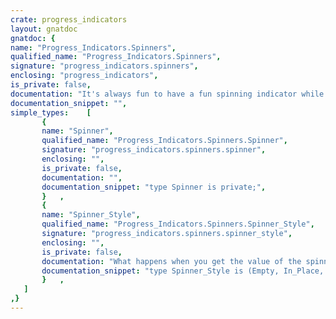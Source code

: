 ```yaml
---
crate: progress_indicators
layout: gnatdoc
gnatdoc: {
name: "Progress_Indicators.Spinners",
qualified_name: "Progress_Indicators.Spinners",
signature: "progress_indicators.spinners",
enclosing: "progress_indicators",
is_private: false,
documentation: "It's always fun to have a fun spinning indicator while waiting for\nterminal work to complete.  This is just a simple reusable version useful\nfor tasks monitoring work to indicate that the process isn't dead.",
documentation_snippet: "",
simple_types:    [
       {
       name: "Spinner",
       qualified_name: "Progress_Indicators.Spinners.Spinner",
       signature: "progress_indicators.spinners.spinner",
       enclosing: "",
       is_private: false,
       documentation: "",
       documentation_snippet: "type Spinner is private;",
       }   ,
       {
       name: "Spinner_Style",
       qualified_name: "Progress_Indicators.Spinners.Spinner_Style",
       signature: "progress_indicators.spinners.spinner_style",
       enclosing: "",
       is_private: false,
       documentation: "What happens when you get the value of the spinner?\n\nEmpty returns an empty string, useful for disabling spinners when not\nrunning interactively.\n\nIn_Place inserts the appropriate ANSI escape sequence after the moving\nbar to overwrite in-place when called with `Put` in sequence.\n\nNormal just returns the next moving bar.\n\n@enum Empty\n@enum In_Place\n@enum Normal",
       documentation_snippet: "type Spinner_Style is (Empty, In_Place, Normal);",
       }   ,
   ]
,}
---
```

